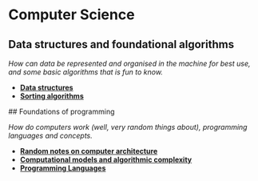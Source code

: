 # Computer Science


## Data structures and foundational algorithms

*How can data be represented and organised in the machine for best use, and some basic algorithms that is fun to know.*

* [**Data structures**](http://nbviewer.jupyter.org/github/martinapugliese/tales-science-data/tree/master/cs/data-algorithms/data-structures.ipynb)
* [**Sorting algorithms**](http://nbviewer.jupyter.org/github/martinapugliese/tales-science-data/tree/master/cs/data-algorithms/sorting-algorithms.ipynb)


## Foundations of programming 

*How do computers work (well, very random things about), programming languages and concepts.*

* [**Random notes on computer architecture**](http://nbviewer.jupyter.org/github/martinapugliese/tales-science-data/tree/master/cs/foundations/architecture.ipynb)
* [**Computational models and algorithmic complexity**](http://nbviewer.jupyter.org/github/martinapugliese/tales-science-data/tree/master/cs/data-algorothms/computational-models-complexity.ipynb)
* [**Programming Languages**](http://nbviewer.jupyter.org/github/martinapugliese/tales-science-data/tree/master/cs/data-algorithms/programming-languages.ipynb)



